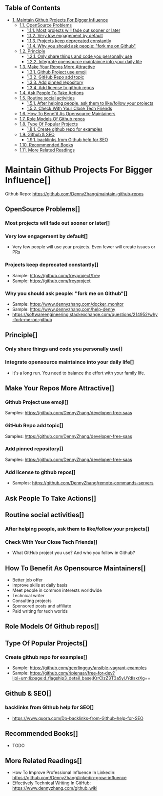 <div id="table-of-contents">
<h2>Table of Contents</h2>
<div id="text-table-of-contents">
<ul>
<li><a href="#sec-1">1. Maintain Github Projects For Bigger Influence</a>
<ul>
<li><a href="#sec-1-1">1.1. OpenSource Problems</a>
<ul>
<li><a href="#sec-1-1-1">1.1.1. Most projects will fade out sooner or later</a></li>
<li><a href="#sec-1-1-2">1.1.2. Very low engagement by default</a></li>
<li><a href="#sec-1-1-3">1.1.3. Projects keep deprecated constantly</a></li>
<li><a href="#sec-1-1-4">1.1.4. Why you should ask people: "fork me on Github"</a></li>
</ul>
</li>
<li><a href="#sec-1-2">1.2. Principle</a>
<ul>
<li><a href="#sec-1-2-1">1.2.1. Only share things and code you personally use</a></li>
<li><a href="#sec-1-2-2">1.2.2. Integrate opensource maintaince into your daily life</a></li>
</ul>
</li>
<li><a href="#sec-1-3">1.3. Make Your Repos More Attractive</a>
<ul>
<li><a href="#sec-1-3-1">1.3.1. Github Project use emoji</a></li>
<li><a href="#sec-1-3-2">1.3.2. GitHub Repo add topic</a></li>
<li><a href="#sec-1-3-3">1.3.3. Add pinned repository</a></li>
<li><a href="#sec-1-3-4">1.3.4. Add license to github repos</a></li>
</ul>
</li>
<li><a href="#sec-1-4">1.4. Ask People To Take Actions</a></li>
<li><a href="#sec-1-5">1.5. Routine social activities</a>
<ul>
<li><a href="#sec-1-5-1">1.5.1. After helping people, ask them to like/follow your projects</a></li>
<li><a href="#sec-1-5-2">1.5.2. Check With Your Close Tech Friends</a></li>
</ul>
</li>
<li><a href="#sec-1-6">1.6. How To Benefit As Opensource Maintainers</a></li>
<li><a href="#sec-1-7">1.7. Role Models Of Github repos</a></li>
<li><a href="#sec-1-8">1.8. Type Of Popular Projects</a>
<ul>
<li><a href="#sec-1-8-1">1.8.1. Create github repo for examples</a></li>
</ul>
</li>
<li><a href="#sec-1-9">1.9. Github &amp; SEO</a>
<ul>
<li><a href="#sec-1-9-1">1.9.1. backlinks from Github help for SEO</a></li>
</ul>
</li>
<li><a href="#sec-1-10">1.10. Recommended Books</a></li>
<li><a href="#sec-1-11">1.11. More Related Readings</a></li>
</ul>
</li>
</ul>
</div>
</div>


# Maintain Github Projects For Bigger Influence<a id="sec-1" name="sec-1">[]</a>

Github Repo: <https://github.com/DennyZhang/maintain-github-repos>  

## OpenSource Problems<a id="sec-1-1" name="sec-1-1">[]</a>

### Most projects will fade out sooner or later<a id="sec-1-1-1" name="sec-1-1-1">[]</a>

### Very low engagement by default<a id="sec-1-1-2" name="sec-1-1-2">[]</a>

-   Very few people will use your projects. Even fewer will create issues or PRs

### Projects keep deprecated constantly<a id="sec-1-1-3" name="sec-1-1-3">[]</a>

-   Sample: <https://github.com/freyproject/frey>
-   Sample: <https://github.com/freyproject>

### Why you should ask people: "fork me on Github"<a id="sec-1-1-4" name="sec-1-1-4">[]</a>

-   Sample: <https://www.dennyzhang.com/docker_monitor>
-   Sample: <https://www.dennyzhang.com/help-denny>
-   <https://softwareengineering.stackexchange.com/questions/214952/why-fork-me-on-github>

## Principle<a id="sec-1-2" name="sec-1-2">[]</a>

### Only share things and code you personally use<a id="sec-1-2-1" name="sec-1-2-1">[]</a>

### Integrate opensource maintaince into your daily life<a id="sec-1-2-2" name="sec-1-2-2">[]</a>

-   It's a long run. You need to balance the effort with your family life.

## Make Your Repos More Attractive<a id="sec-1-3" name="sec-1-3">[]</a>

### Github Project use emoji<a id="sec-1-3-1" name="sec-1-3-1">[]</a>

Samples: <https://github.com/DennyZhang/developer-free-saas>  

### GitHub Repo add topic<a id="sec-1-3-2" name="sec-1-3-2">[]</a>

Samples: <https://github.com/DennyZhang/developer-free-saas>  

### Add pinned repository<a id="sec-1-3-3" name="sec-1-3-3">[]</a>

Samples: <https://github.com/DennyZhang/developer-free-saas>  

### Add license to github repos<a id="sec-1-3-4" name="sec-1-3-4">[]</a>

-   Samples: <https://github.com/DennyZhang/remote-commands-servers>

## Ask People To Take Actions<a id="sec-1-4" name="sec-1-4">[]</a>

## Routine social activities<a id="sec-1-5" name="sec-1-5">[]</a>

### After helping people, ask them to like/follow your projects<a id="sec-1-5-1" name="sec-1-5-1">[]</a>

### Check With Your Close Tech Friends<a id="sec-1-5-2" name="sec-1-5-2">[]</a>

-   What GitHub project you use? And who you follow in Github?

## How To Benefit As Opensource Maintainers<a id="sec-1-6" name="sec-1-6">[]</a>

-   Better job offer
-   Improve skills at daily basis
-   Meet people in common interests worldwide
-   Technical writer
-   Consulting projects
-   Sponsored posts and affiliate
-   Paid writing for tech worlds

## Role Models Of Github repos<a id="sec-1-7" name="sec-1-7">[]</a>

## Type Of Popular Projects<a id="sec-1-8" name="sec-1-8">[]</a>

### Create github repo for examples<a id="sec-1-8-1" name="sec-1-8-1">[]</a>

-   Sample: <https://github.com/geerlingguy/ansible-vagrant-examples>
-   Sample: <https://github.com/ripienaar/free-for-dev?lipi=urn:li:page:d_flagship3_detail_base;KrrCIzZ3T3a5yUYdlsxrXg>==

## Github & SEO<a id="sec-1-9" name="sec-1-9">[]</a>

### backlinks from Github help for SEO<a id="sec-1-9-1" name="sec-1-9-1">[]</a>

-   <https://www.quora.com/Do-backlinks-from-Github-help-for-SEO>

## Recommended Books<a id="sec-1-10" name="sec-1-10">[]</a>

-   TODO

## More Related Readings<a id="sec-1-11" name="sec-1-11">[]</a>

-   How To Improve Professional Influence In Linkedin: <https://github.com/DennyZhang/linkedin-grow-influence>
-   Effectively Technical Writing In GitHub: <https://www.dennyzhang.com/github_wiki>